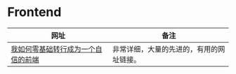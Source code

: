 # Frontend

| 网址                        | 备注                                                       |
| ------------------------------ | ------------------------------------------------------------  |
|[我如何零基础转行成为一个自信的前端](https://juejin.cn/post/6844903783630127111)|非常详细，大量的先进的，有用的网址链接。|




